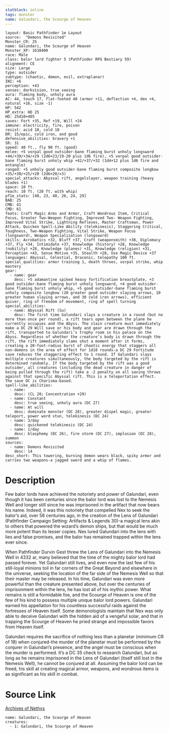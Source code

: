 ```yaml
---
statblock: inline
tags: monster
name: Galundari, the Scourge of Heaven
---
```

```statblock
layout: Basic Pathfinder 1e Layout
source:  "Demons Revisited"
Monster_CR: 25
name: Galundari, the Scourge of Heaven
Monster_XP: 1638400
race: Male
class: balor lord fighter 5 (Pathfinder RPG Bestiary 59)
alignment: CE
size: Large
type: outsider
subtype: (chaotic, demon, evil, extraplanar)
INI: +6
perception: +43
senses: darkvision, true seeing
aura: flaming body, unholy aura
AC: 44, touch 17, flat-footed 40 (armor +11, deflection +4, dex +4, natural +16, size -1)
HP: 542
HP_extra: HD 25
HD: 25d10+405
saves: Fort +35, Ref +19, Will +24
immune: electricity, fire, poison
resist: acid 10, cold 10
DR: 15/epic, cold iron, and good
defensive_abilities: bravery +1
SR: 31
speed: 40 ft., fly 90 ft. (good)
melee: +5 vorpal good outsider-bane flaming burst unholy longsword +44/+39/+34/+29 (2d6+23/19-20 plus 1d6 fire), +5 vorpal good outsider-bane flaming burst unholy whip +42/+37/+32 (1d4+12 plus 1d6 fire and entangle)
ranged: +5 unholy good outsider-bane flaming burst composite longbow +35/+30/+25/+20 (2d6+20/×3)
special_attacks: Abyssal rift, angelslayer, weapon training (heavy blades +1)
space: 10 ft.
reach: 10 ft. (20 ft. with whip)
pf1e_stats: [40, 23, 40, 26, 24, 29]
BAB: 25
CMB: 41
CMD: 61
feats: Craft Magic Arms and Armor, Craft Wondrous Item, Critical Focus, Greater Two-Weapon Fighting, Improved Two- Weapon Fighting, Improved Vital Strike, Lightning Reflexes, Master Craftsman, Power Attack, Quicken Spell-Like Ability (telekinesis), Staggering Critical, Toughness, Two-Weapon Fighting, Vital Strike, Weapon Focus (longsword), Weapon Specialization (longsword)
skills: Acrobatics +32, Bluff +37, Craft (weaponsmith) +38, Diplomacy +37, Fly +34, Intimidate +37, Knowledge (history) +28, Knowledge (nobility) +28, Knowledge (planes) +31, Knowledge (religion) +31, Perception +43, Sense Motive +35, Stealth +28, Use Magic Device +37
languages: Abyssal, Celestial, Draconic, telepathy 100 ft.
special_qualities: armor training 1, death throes, vorpal strike, whip mastery
gear:
  - name: gear
    desc: +5 adamantine spiked heavy fortification breastplate, +3 good outsider-bane flaming burst unholy longsword, +4 good outsider-bane flaming burst unholy whip, +5 good outsider-bane flaming burst unholy composite longbow (20 greater good outsider slaying arrows, 10 greater human slaying arrows, and 30 cold iron arrows), efficient quiver, ring of freedom of movement, ring of spell turning
special_abilities:
  - name: Abyssal Rift (Su)
    desc: The first time Galundari slays a creature in a round (but no more than once per round), a rift tears open between the plane he currently occupies and the Abyss. The slain creature must immediately make a DC 29 Will save or his body and gear are drawn through the rift, transported to Galundari’s trophy room in his palace on the Abyss. Regardless of whether the creature’s body is drawn through the rift, the rift immediately slams shut a moment after it forms, creating a 20-foot-radius burst of chaotic energy that staggers all non-demons in the area of effect for 1d10 rounds-a DC 29 Fortitude save reduces the staggering effect to 1 round. If Galundari slays multiple creatures simultaneously, the body targeted by the rift is determined randomly. If the body targeted by the rift was a good outsider, all creatures (including the dead creature in danger of being pulled through the rift) take a -2 penalty on all saving throws against that specific Abyssal rift. This is a teleportation effect. The save DC is Charisma-based.
spell-like_abilities:
  - name:
    desc: (CL 20; Concentration +29)
  - name: Constant
    desc: true seeing, unholy aura (DC 27)
  - name: At will
    desc: dominate monster (DC 28), greater dispel magic, greater teleport, power word stun, telekinesis (DC 24)
  - name: 3/day
    desc: quickened telekinesis (DC 24)
  - name: 1/day
    desc: blasphemy (DC 26), fire storm (DC 27), implosion (DC 28), summon
sources:
  - name: Demons Revisited
    desc: 14
desc_short: This towering, burning demon wears black, spiky armor and carries two weapons-a jagged sword and a whip of flames.
```
# Description
Few balor lords have achieved the notoriety and power of Galundari, even though it has been centuries since the balor lord was lost to the Nemesis Well and longer still since he was imprisoned in the artifact that now bears his name. Indeed, it was this notoriety that compelled Nex to seek the balor’s aid, over 56 centuries ago, in the creation of the Lens of Galundari (Pathfinder Campaign Setting: Artifacts & Legends 30)-a magical lens akin to others that powered the wizard’s demon ships, but that would be much more potent than its lesser copies. Nex lured Galundari into the lens with lies and false promises, and the balor has remained trapped within the lens ever since.

When Pathfinder Durvin Gest threw the Lens of Galundari into the Nemesis Well in 4332 ar, many believed that the time of the mighty balor lord had passed forever. Yet Galundari still lives, and even now the last few of his still-loyal minions toil in far corners of the Great Beyond and elsewhere in the universe, seeking the location of the far side of the Nemesis Well so that their master may be released. In his time, Galundari was even more powerful than the creature presented above, but over the centuries of imprisonment within the lens, he has lost all of his mythic power. What remains is still a formidable foe, and the Scourge of Heaven is one of the few of his kind to possess multiple unique balor lord powers. Galundari earned his appellation for his countless successful raids against the fortresses of Heaven itself. Some demonologists maintain that Nex was only able to deceive Galundari with the hidden aid of a vengeful solar, and that in trapping the Scourge of Heaven he pried strange and impossible favors from Heaven itself.

Galundari requires the sacrifice of nothing less than a planetar (minimum CR of 18) when conjured-the murder of the planetar must be performed by the conjurer in Galundari’s presence, and the angel must be conscious when the murder is performed. It’s a DC 35 check to research Galundari, but as long as he remains imprisoned in the Lens of Galundari (itself still lost in the Nemesis Well), he cannot be conjured at all. Assuming the balor lord can be freed, his skill at creating magical armor, weapons, and wondrous items is as significant as his skill in combat.
# Source Link
[Archives of Nethys](https://aonprd.com/MonsterDisplay.aspx?ItemName=Galundari%2C%20the%20Scourge%20of%20Heaven)
```encounter-table
name: Galundari, the Scourge of Heaven
creatures:
  - 1: Galundari, the Scourge of Heaven
```
